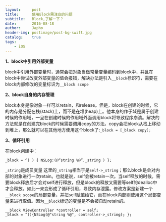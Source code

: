 ```yaml
---
layout:     post
title:      使用Block需注意的问题 
subtitle:   Block,了解一下？
date:       2016-08-18
author:     Japho
header-img: postimage/post-bg-swift.jpg
catalog:    true
tags:
    - iOS
---
```


**1、block中引用外部变量**

block中引用外部变量时，通常会把对象当做常量变量编码到block中，并且在block中尝试改变外部变量的值会报错，解决办法是引入`__block`标识符，需要在block内部修改的变量标识为`__block scope`

**2、block自身的内存管理**

block本身是像对象一样可以retain，和release。但是，block在创建的时候，它的内存是分配在栈(stack)上，而不是在堆(heap)上。他本身的作于域是属于创建时候的作用域，一旦在创建时候的作用域外面调用block将导致程序崩溃。解决的方法就是在创建完block的时候需要调用copy的方法。copy会把block从栈上移动到堆上，那么就可以在其他地方使用这个block了:`_block = [_block copy];`

**3、循环引用**

在block创建中：

```
_block = ^( ) { NSLog:(@“string %@“,_string ) }; 
```

`_string`是成员变量
这里的`_string`相当于是`self->_string`；那么block是会对内部的对象进行一次retain。也就是说，self会被retain一次。当self释放的时候，需要block释放后才会对self进行释放，但是block的释放又需要等self的dealloc中才会释放。如此一来变形成了循环引用，导致内存泄露。修改方案是新建一个`__block scope`的局部变量，并把self赋值给它，而在block内部则使用这个局部变量来进行取值。因为`__block`标记的变量是不会被自动retain的。

```
__block ViewController *controller = self;
_block = ^(){NSLog(@"string %@", controller->_string); };
```